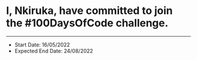 # I, Nkiruka, have committed to join the #100DaysOfCode challenge.

----
* Start Date: 16/05/2022
* Expected End Date: 24/08/2022

